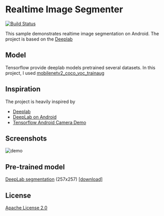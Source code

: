 # Realtime Image Segmenter

[![Build Status](https://travis-ci.org/pillarpond/image-segmenter-android.svg?branch=master)](https://travis-ci.org/pillarpond/image-segmenter-android)

This sample demonstrates realtime image segmentation on Android. The project is based on the [Deeplab](http://liangchiehchen.com/projects/DeepLab.html)

## Model
Tensorflow provide deeplab models pretrained several datasets. In this project, I used [mobilenetv2_coco_voc_trainaug](http://download.tensorflow.org/models/deeplabv3_mnv2_pascal_train_aug_2018_01_29.tar.gz)

## Inspiration
The project is heavily inspired by
* [Deeplab](https://github.com/tensorflow/models/tree/master/research/deeplab)
* [DeepLab on Android](https://github.com/dailystudio/ml/tree/master/deeplab)
* [Tensorflow Android Camera Demo](https://github.com/tensorflow/tensorflow/tree/master/tensorflow/examples/android)

## Screenshots
![demo](./demo.gif)

## Pre-trained model
[DeepLab segmentation](https://ai.googleblog.com/2018/03/semantic-image-segmentation-with.html) (257x257) [&#91;download&#93;](https://storage.googleapis.com/download.tensorflow.org/models/tflite/gpu/deeplabv3_257_mv_gpu.tflite)

## License
[Apache License 2.0](./LICENSE)
